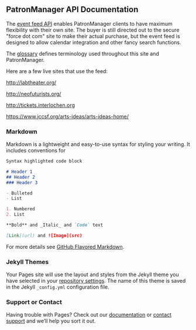 ## PatronManager API Documentation

The [event feed API](public-event-list.md) enables PatronManager clients to have maximum flexibility with their own site. The buyer is still directed out to the secure "force dot com" site to make their actual purchase, but the event feed is designed to allow calendar integration and other fancy search functions. 

The [glossary](glossary.md) defines terminology used throughout this site and PatronManager. 


Here are a few live sites that use the feed:

http://labtheater.org/

http://neofuturists.org/

http://tickets.interlochen.org

https://www.jccsf.org/arts-ideas/arts-ideas-home/

### Markdown

Markdown is a lightweight and easy-to-use syntax for styling your writing. It includes conventions for

```markdown
Syntax highlighted code block

# Header 1
## Header 2
### Header 3

- Bulleted
- List

1. Numbered
2. List

**Bold** and _Italic_ and `Code` text

[Link](url) and ![Image](src)
```

For more details see [GitHub Flavored Markdown](https://guides.github.com/features/mastering-markdown/).

### Jekyll Themes

Your Pages site will use the layout and styles from the Jekyll theme you have selected in your [repository settings](https://github.com/patronmanager/patronmanager-api-docs.github.io/settings). The name of this theme is saved in the Jekyll `_config.yml` configuration file.

### Support or Contact

Having trouble with Pages? Check out our [documentation](https://help.github.com/categories/github-pages-basics/) or [contact support](https://github.com/contact) and we’ll help you sort it out.
